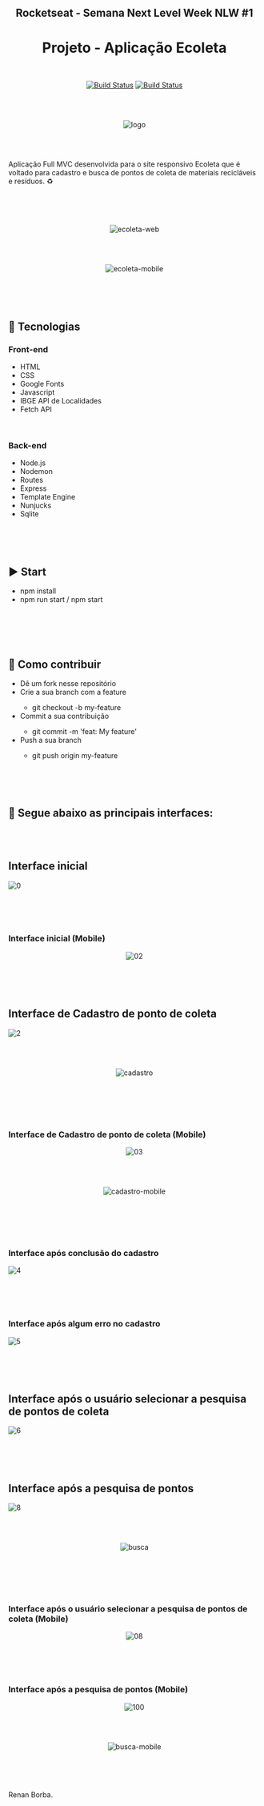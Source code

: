 <div align="center">

## Rocketseat - Semana Next Level Week NLW #1
# Projeto - Aplicação Ecoleta

</div>

<br>

<div align="center">

[![Build Status](https://img.shields.io/github/stars/RenanBorba/ecoleta.svg)](https://github.com/RenanBorba/ecoleta) [![Build Status](https://img.shields.io/github/forks/RenanBorba/ecoleta.svg)](https://github.com/RenanBorba/ecoleta)

</div>

<br><br>

<div align="center">

![logo](https://user-images.githubusercontent.com/48495838/84052952-a14bcd00-a987-11ea-86ea-5fa647764c5d.png)

</div>

<br><br>

Aplicação Full MVC desenvolvida para o site responsivo Ecoleta que é voltado para cadastro e busca de pontos de coleta de materiais recicláveis e resíduos. ♻️

<br><br><br>

<div align="center">
  
![ecoleta-web](https://user-images.githubusercontent.com/48495838/84701414-5273d980-af2b-11ea-9618-3b23009b9d8e.png)

<br><br>

![ecoleta-mobile](https://user-images.githubusercontent.com/48495838/84701574-9ebf1980-af2b-11ea-9ce5-c074e0e5801d.png)

</div>

<br><br><br>

## :rocket: Tecnologias
### Front-end
<ul>
  <li>HTML</li>
  <li>CSS</li>
  <li>Google Fonts</li>
  <li>Javascript</li>
  <li>IBGE API de Localidades</li>
  <li>Fetch API</li>
</ul>

<br>

### Back-end
<ul>
  <li>Node.js</li>
  <li>Nodemon</li>
  <li>Routes</li>
  <li>Express</li>
  <li>Template Engine</li>
  <li>Nunjucks</li>
  <li>Sqlite</li>
</ul>

<br><br><br>

## :arrow_forward: Start
<ul>
  <li>npm install</li>
  <li>npm run start / npm start</li>
</ul>

<br>

<br><br>

## :punch: Como contribuir
<ul>
  <li>Dê um fork nesse repositório</li>
  <li>Crie a sua branch com a feature</li>
    <ul>
      <li>git checkout -b my-feature</li>
    </ul>
  <li>Commit a sua contribuição</li>
    <ul>
      <li>git commit -m 'feat: My feature'</li>
    </ul>
  <li>Push a sua branch</li>
    <ul>
      <li>git push origin my-feature</li>
    </ul>
</ul>
<br><br><br>

## :mega: Segue abaixo as principais interfaces:

<br><br>

## Interface inicial

![0](https://user-images.githubusercontent.com/48495838/83978346-41005100-a8dd-11ea-838b-bb9e4d487684.png) 

<br><br><br>

### Interface inicial (Mobile)

<div align="center">

![02](https://user-images.githubusercontent.com/48495838/84054837-58494800-a98a-11ea-9980-30144d526fc0.png)

</div>

<br><br><br>

## Interface de Cadastro de ponto de coleta

![2](https://user-images.githubusercontent.com/48495838/84055549-5df35d80-a98b-11ea-9bcb-00c90653a35a.png)

<br><br>

<div align="center">

![cadastro](https://user-images.githubusercontent.com/48495838/84180520-040f9800-aa5e-11ea-8b94-56a6ac930682.gif)

</div>

<br><br><br><br>

### Interface de Cadastro de ponto de coleta (Mobile)

<div align="center">

![03](https://user-images.githubusercontent.com/48495838/84055000-95add580-a98a-11ea-985f-49d965da1bdb.png)

<br><br>

![cadastro-mobile](https://user-images.githubusercontent.com/48495838/84203171-5b723000-aa7f-11ea-973e-e48cc31adbb0.gif)

</div>

<br><br><br><br>

### Interface após conclusão do cadastro

![4](https://user-images.githubusercontent.com/48495838/83978357-54abb780-a8dd-11ea-878a-8f45b1e049eb.png) 

<br><br><br>

### Interface após algum erro no cadastro

![5](https://user-images.githubusercontent.com/48495838/83978358-55dce480-a8dd-11ea-994c-15c6c58e0c39.png) 

<br><br><br>

## Interface após o usuário selecionar a pesquisa de pontos de coleta

![6](https://user-images.githubusercontent.com/48495838/83978359-56757b00-a8dd-11ea-8c28-2f73cbed985c.png) 

<br><br><br>

## Interface após a pesquisa de pontos

![8](https://user-images.githubusercontent.com/48495838/84055576-677cc580-a98b-11ea-8fdd-b6baeb921835.png)

<br><br>

<div align="center">

![busca](https://user-images.githubusercontent.com/48495838/84180515-0114a780-aa5e-11ea-987c-72d4a4adb400.gif)

</div>

<br><br><br><br>

### Interface após o usuário selecionar a pesquisa de pontos de coleta (Mobile)

<div align="center">

![08](https://user-images.githubusercontent.com/48495838/84054839-58494800-a98a-11ea-9c43-814601822c33.png)

</div>

<br><br><br>

### Interface após a pesquisa de pontos (Mobile)

<div align="center">

![100](https://user-images.githubusercontent.com/48495838/84303473-68e5f380-ab2d-11ea-8152-756a2f974915.png)

<br><br>

![busca-mobile](https://user-images.githubusercontent.com/48495838/84821680-df816600-aff1-11ea-9d5d-fc9afd709567.gif)

</div>

<br><br><br>

Renan Borba.
